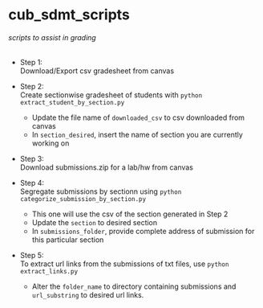# cub_sdmt_scripts
###### scripts to assist in grading

* Step 1:  
Download/Export csv gradesheet from canvas

* Step 2:  
Create sectionwise gradesheet of students with `python extract_student_by_section.py`
  * Update the file name of `downloaded_csv` to csv downloaded from canvas
  * In `section_desired`, insert the name of section you are currently working on

* Step 3:  
Download submissions.zip for a lab/hw from canvas

* Step 4:  
Segregate submissions by sectionn using `python categorize_submission_by_section.py`
  * This one will use the csv of the section generated in Step 2
  * Update the `section` to desired section
  * In `submissions_folder`, provide complete address of submission for this particular section

* Step 5:  
To extract url links from the submissions of txt files, use `python extract_links.py`
  * Alter the `folder_name` to directory containing submissions and `url_substring` to desired url links.
